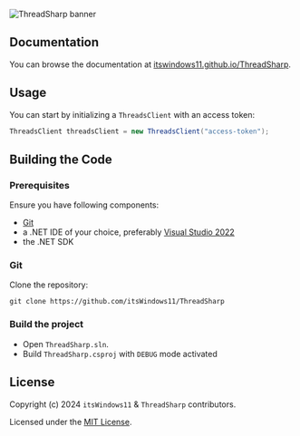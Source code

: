 ![ThreadSharp banner](https://github.com/itsWindows11/ThreadSharp/blob/main/assets/banner.png?raw=true)

## Documentation

You can browse the documentation at [itswindows11.github.io/ThreadSharp](https://itswindows11.github.io/ThreadSharp/docs/).

## Usage

You can start by initializing a `ThreadsClient` with an access token:

```c#
ThreadsClient threadsClient = new ThreadsClient("access-token");
```

## Building the Code

### Prerequisites

Ensure you have following components:

- [Git](https://git-scm.com/)
- a .NET IDE of your choice, preferably [Visual Studio 2022](https://visualstudio.microsoft.com/vs/)
- the .NET SDK

### Git

Clone the repository:

```git
git clone https://github.com/itsWindows11/ThreadSharp
```

### Build the project

- Open `ThreadSharp.sln`.
- Build `ThreadSharp.csproj` with `DEBUG` mode activated

## License

Copyright (c) 2024 `itsWindows11` & `ThreadSharp` contributors.

Licensed under the [MIT License](https://github.com/itsWindows11/ThreadSharp/blob/main/LICENSE).
